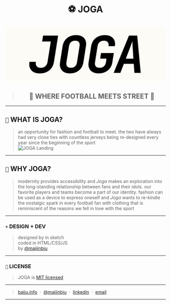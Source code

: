 <h1 align="center">⚽️ JOGA</h1>

![JOGA Logo](assets/readme/readme.png)
---
> <h2 align="center">🥅 WHERE FOOTBALL MEETS STREET 🚧</h2>
---

## `📑` WHAT IS JOGA?
> an opportunity for fashion and football to meet. the two have always had very close ties with countless jerseys being re-designed every year since the beginning of the sport <br>
![JOGA Landing](assets/readme/readme.gif)
---
## `🧐` WHY JOGA?
> modernity provides accessibility and *Joga* makes an exploration into the long-standing relationship between fans and their idols. our favorite players and teams become a part of our identity. fashion can be used as a device to express oneself and *Joga* wants to re-kindle the nostalgic spark in every football fan with clothing that is reminiscent of the reasons we fell in love with the sport
---
### `⚜️` DESIGN + DEV
> designed by in sketch<br>
> coded in HTML/CSS/JS<br>
> by [@majiinbju](https://github.com/majiinbju)
---
### `🪪` LICENSE
> JOGA is [MIT licensed](https://github.com/majiinbju/joga/blob/main/LICENSE)
---
> [bajju.info](https://www.bajju.info) &nbsp;&middot;&nbsp;
> [@majiinbju](https://github.com/majiinbju) &nbsp;&middot;&nbsp;
> [linkedin](https://www.linkedin.com/in/vivek-bajaj-4a8035152/) &nbsp;&middot;&nbsp;
> [email](mailto:hi@vivekbajaj.design)
---
